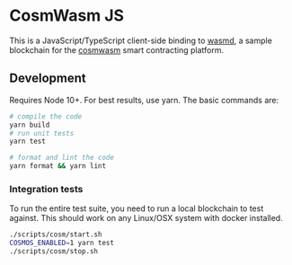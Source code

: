 # CosmWasm JS

This is a JavaScript/TypeScript client-side binding to [wasmd](https://github.com/cosmwasm/wasmd), a sample blockchain for the [cosmwasm](https://github.com/confio/cosmwasm) smart contracting platform.

## Development

Requires Node 10+. For best results, use yarn. The basic commands are:

```sh
# compile the code
yarn build
# run unit tests
yarn test

# format and lint the code
yarn format && yarn lint
```

### Integration tests

To run the entire test suite, you need to run a local blockchain to test against. This should work on any Linux/OSX system with docker installed.

```sh
./scripts/cosm/start.sh
COSMOS_ENABLED=1 yarn test
./scripts/cosm/stop.sh
```
